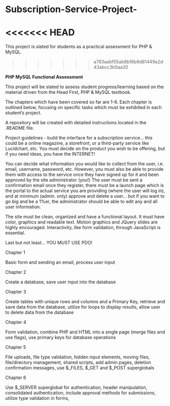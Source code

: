 # Subscription-Service-Project-
<<<<<<< HEAD
=======
This project is slated for students as a practical assessment for PHP &amp; MySQL. 

>>>>>>> a783aabf55ab8b16b9d81449a2d43abcc3b5aa20

**PHP MySQL Functional Assessment** 

This project will be slated to assess student progress/learning based on the material driven from the Head First, PHP & MySQL textbook. 

The chapters which have been covered so far are 1-6. Each chapter is outlined below, focusing on specific tasks which must be exhibited in each student’s project. 

A repository will be created with detailed instructions located in the .README file. 

Project guidelines - build the interface for a subscription service… this could be a online magazine, a storefront, or a third-party service like Lucidchart, etc. You must decide on the product you wish to be offering, but if you need ideas, you have the INTERNET! 

You can decide what information you would like to collect from the user, i.e. email, username, password, etc. However, you must also be able to provide them with access to the service once they have signed up for it and been approved by the site administrator (you!) The user must be sent a confirmation email once they register, there must be a launch page which is the portal to the actual service you are providing (where the user will log in), and at minimum (admin. only) approve and delete a user… but if you want to go big and be a 1%er, the administrator should be able to edit any and all user information. 

The site must be clean, organized and have a functional layout. It must have color, graphics and readable text. Motion graphics and JQuery slides are highly encouraged. Interactivity, like form validation, through JavaScript is essential.  

Last but not least… YOU MUST USE PDO! 

Chapter 1

Basic form and sending an email, process user input

Chapter 2

Create a database, save user input into the database

Chapter 3

Create tables with unique rows and columns and a Primary Key, retrieve and save data from the database, utilize for loops to display results, allow user to delete data from the database

Chapter 4

Form validation, combine PHP and HTML into a single page (merge files and use flags), use primary keys for database operations

Chapter 5

File uploads, file type validation, hidden input elements, moving files, file/directory management, shared scripts, add admin pages, deletion confirmation messages, use $_FILES, $_GET and $_POST superglobals

Chapter 6

Use $_SERVER superglobal for authentication, header manipulation, consolidated authentication, include approval methods for submissions, utilize type validation in forms, 
